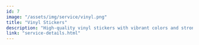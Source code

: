 ```yaml
---
id: 7
image: "/assets/img/service/vinyl.png"
title: "Vinyl Stickers"
description: "High-quality vinyl stickers with vibrant colors and strong adhesive. Perfect for branding, product labels, walls, and vehicle graphics—durable and waterproof"
link: "service-details.html"
---
```

